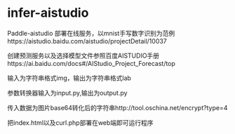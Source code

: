 # infer-aistudio

Paddle-aistudio 部署在线服务，以mnist手写数字识别为范例https://aistudio.baidu.com/aistudio/projectDetail/10037

创建预测服务以及选择模型文件参照百度AISTUDIO手册https://ai.baidu.com/docs#/AIStudio_Project_Forecast/top

输入为字符串格式img，输出为字符串格式lab

参数转换器输入为input.py,输出为output.py

传入数据为图片base64转化后的字符串http://tool.oschina.net/encrypt?type=4

把index.html以及curl.php部署在web端即可运行程序
